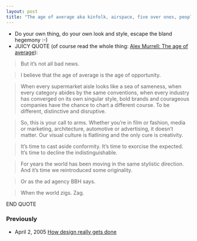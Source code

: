 ```yaml
---
layout: post
title: "The age of average aka kinfolk, airspace, five over ones, people's choice, wind tunnel cars, same type in media, same clothing everythere, etc everywhere"
---
```

* Do your own thing, do your own look and style, escape the bland hegemony :-) 
* JUICY QUOTE (of course read the whole thing: [Alex Murrell: The age of average](https://www.alexmurrell.co.uk/articles/the-age-of-average)):

>But it’s not all bad news.

>I believe that the age of average is the age of opportunity.

>When every supermarket aisle looks like a sea of sameness, when every category abides by the same conventions, when every industry has converged on its own singular style, bold brands and courageous companies have the chance to chart a different course. To be different, distinctive and disruptive.

>So, this is your call to arms. Whether you’re in film or fashion, media or marketing, architecture, automotive or advertising, it doesn’t matter. Our visual culture is flatlining and the only cure is creativity.

>It’s time to cast aside conformity. It’s time to exorcise the expected. It’s time to decline the indistinguishable.

>For years the world has been moving in the same stylistic direction. And it’s time we reintroduced some originality.

>Or as the ad agency BBH says.

>When the world zigs. Zag.

END QUOTE

### Previously

* April 2, 2005 [How design really gets done](http://rolandtanglao.com/2005/04/02/how-design-really-gets-done/)
